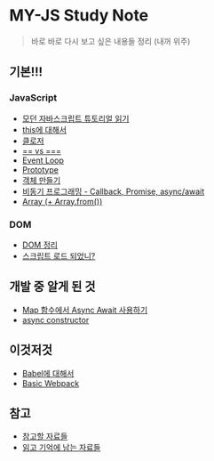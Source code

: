 # MY-JS Study Note

> 바로 바로 다시 보고 싶은 내용들 정리
> (내꺼 위주)

## 기본!!!

### JavaScript

- [모던 자바스크립트 튜토리얼 읽기](https://github.com/kuongee/my-js/tree/main/JavaScript/readModernJS)
- [this에 대해서](https://github.com/kuongee/my-js/blob/main/JavaScript/aboutThis.md)
- [클로저](https://github.com/kuongee/my-js/blob/main/JavaScript/closure.md)
- [== vs ===](https://github.com/kuongee/my-js/blob/main/JavaScript/equalityCompare.md)
- [Event Loop](https://github.com/kuongee/my-js/blob/main/JavaScript/eventLoop.md)
- [Prototype](https://github.com/kuongee/my-js/blob/main/JavaScript/prototype.md)
- [객체 만들기](https://github.com/kuongee/my-js/blob/main/JavaScript/object.md)
- [비동기 프로그래밍 - Callback, Promise, async/await](https://github.com/kuongee/my-js/blob/main/JavaScript/asynchronus.md)
- [Array (+ Array.from())](https://github.com/kuongee/my-js/blob/main/JavaScript/array.md)

### DOM

- [DOM 정리](https://github.com/kuongee/my-js/blob/main/JavaScript/dom.md)
- [스크립트 로드 되었니?](https://github.com/kuongee/my-js/blob/main/JavaScript/dom_script.md)

## 개발 중 알게 된 것

- [Map 함수에서 Async Await 사용하기](https://github.com/kuongee/my-js/blob/main/JavaScript/asyncAwaitMap.md)
- [async constructor](https://github.com/kuongee/JS-Study/blob/master/study/asyncConstructor.md)

## 이것저것

- [Babel에 대해서](https://github.com/kuongee/my-js/tree/main/JavaScript/babel)
- [Basic Webpack](https://github.com/kuongee/JS-Study/tree/master/my-first-webpack)

## 참고

- [참고할 자료들](https://github.com/kuongee/my-js/blob/main/JavaScript/reference.md)
- [읽고 기억에 남는 자료들](https://github.com/kuongee/my-js/blob/main/JavaScript/articles.md)
